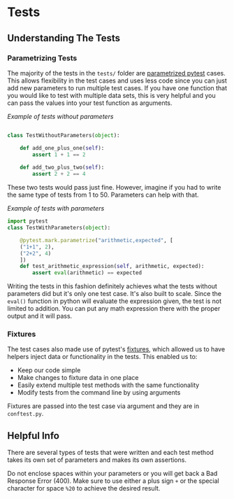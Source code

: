 # Tests

## Understanding The Tests

### Parametrizing Tests

The majority of the tests in the `tests/` folder are [parametrized pytest](https://docs.pytest.org/en/latest/parametrize.html) cases. This allows flexibility in the test
cases and uses less code since you can just add new parameters to run multiple test cases. If you have one function that you would like to test with multiple data sets, this 
is very helpful and you can pass the values into your test function as arguments.

*Example of tests without parameters*

```python

class TestWithoutParameters(object):

    def add_one_plus_one(self):
        assert 1 + 1 == 2
        
    def add_two_plus_two(self):
        assert 2 + 2 == 4

```

These two tests would pass just fine. However, imagine if you had to write the same type of tests from 1 to 50. Parameters can help with that.

*Example of tests with parameters*


```python
import pytest
class TestWithParameters(object):

    @pytest.mark.parametrize("arithmetic,expected", [
    ("1+1", 2),
    ("2+2", 4)
    ])
    def test_arithmetic_expression(self, arithmetic, expected):
        assert eval(arithmetic) == expected
```

Writing the tests in this fashion definitely achieves what the tests without parameters did
but it's only one test case. It's also built to scale. Since the `eval()` function in python
will evaluate the expression given, the test is not limited to 
addition. You can put any math expression there with the proper output and it will pass.

### Fixtures

The test cases also made use of pytest's [fixtures](https://docs.pytest.org/en/latest/fixture.html), which allowed us to have helpers inject data or functionality in the tests.
This enabled us to:

* Keep our code simple
* Make changes to fixture data in one place 
* Easily extend multiple test methods with the same functionality
* Modify tests from the command line by using arguments

Fixtures are passed into the test case via argument and they are in `conftest.py`.

## Helpful Info

There are several types of tests that were written and each test method takes its own set of parameters and makes its own assertions.

Do not enclose spaces within your parameters  or you will get back a Bad Response Error (400). Make sure to use either a plus sign `+` or the special character for space `%20` to 
achieve the desired result.